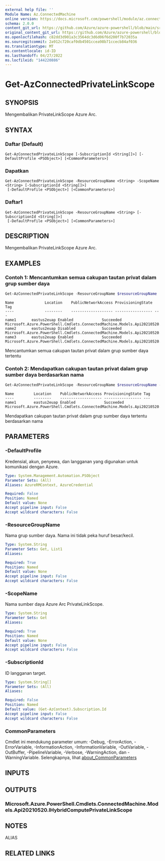 ```yaml
---
external help file: ''
Module Name: Az.ConnectedMachine
online version: https://docs.microsoft.com/powershell/module/az.connectedmachine/get-azconnectedprivatelinkscope
schema: 2.0.0
content_git_url: https://github.com/Azure/azure-powershell/blob/main/src/ConnectedMachine/help/Get-AzConnectedPrivateLinkScope.md
original_content_git_url: https://github.com/Azure/azure-powershell/blob/main/src/ConnectedMachine/help/Get-AzConnectedPrivateLinkScope.md
ms.openlocfilehash: c82dd3d901a3c3564dc3d6d06f6d200f7b72035a
ms.sourcegitcommit: 2a912c720caf0db4501ccea98b71ccecb84af036
ms.translationtype: MT
ms.contentlocale: id-ID
ms.lasthandoff: 04/27/2022
ms.locfileid: "144220886"
---
```

# Get-AzConnectedPrivateLinkScope

## SYNOPSIS
Mengembalikan PrivateLinkScope Azure Arc.

## SYNTAX

### Daftar (Default)
```
Get-AzConnectedPrivateLinkScope [-SubscriptionId <String[]>] [-DefaultProfile <PSObject>] [<CommonParameters>]
```

### Dapatkan
```
Get-AzConnectedPrivateLinkScope -ResourceGroupName <String> -ScopeName <String> [-SubscriptionId <String[]>]
 [-DefaultProfile <PSObject>] [<CommonParameters>]
```

### Daftar1
```
Get-AzConnectedPrivateLinkScope -ResourceGroupName <String> [-SubscriptionId <String[]>]
 [-DefaultProfile <PSObject>] [<CommonParameters>]
```

## DESCRIPTION
Mengembalikan PrivateLinkScope Azure Arc.

## EXAMPLES

### Contoh 1: Mencantumkan semua cakupan tautan privat dalam grup sumber daya
```powershell
Get-AzConnectedPrivateLinkScope -ResourceGroupName $resourceGroupName
```

```output
Name              Location    PublicNetworkAccess ProvisioningState Tag
----              --------    ------------------- ----------------- ---
name1       eastus2euap Enabled             Succeeded     Microsoft.Azure.PowerShell.Cmdlets.ConnectedMachine.Models.Api20210520.PrivateLinkScopesResourceTags
name2       eastus2euap Disabled            Succeeded         Microsoft.Azure.PowerShell.Cmdlets.ConnectedMachine.Models.Api20210520.PrivateLinkScopesResourceTags
name3       eastus2euap Enabled             Succeeded         Microsoft.Azure.PowerShell.Cmdlets.ConnectedMachine.Models.Api20210520.PrivateLinkScopesResourceTags
```

Mencantumkan semua cakupan tautan privat dalam grup sumber daya tertentu

### Contoh 2: Mendapatkan cakupan tautan privat dalam grup sumber daya berdasarkan nama
```powershell
Get-AzConnectedPrivateLinkScope -ResourceGroupName $resourceGroupName -ScopeName $scopeName
```

```output
Name         Location    PublicNetworkAccess ProvisioningState Tag
----         --------    ------------------- ----------------- ---
name1        eastus2euap Enabled             Succeeded         Microsoft.Azure.PowerShell.Cmdlets.ConnectedMachine.Models.Api20210520.PrivateLinkScopesRes…
```

Mendapatkan cakupan tautan privat dalam grup sumber daya tertentu berdasarkan nama

## PARAMETERS

### -DefaultProfile
Kredensial, akun, penyewa, dan langganan yang digunakan untuk komunikasi dengan Azure.

```yaml
Type: System.Management.Automation.PSObject
Parameter Sets: (All)
Aliases: AzureRMContext, AzureCredential

Required: False
Position: Named
Default value: None
Accept pipeline input: False
Accept wildcard characters: False
```

### -ResourceGroupName
Nama grup sumber daya.
Nama ini tidak peka huruf besar/kecil.

```yaml
Type: System.String
Parameter Sets: Get, List1
Aliases:

Required: True
Position: Named
Default value: None
Accept pipeline input: False
Accept wildcard characters: False
```

### -ScopeName
Nama sumber daya Azure Arc PrivateLinkScope.

```yaml
Type: System.String
Parameter Sets: Get
Aliases:

Required: True
Position: Named
Default value: None
Accept pipeline input: False
Accept wildcard characters: False
```

### -SubscriptionId
ID langganan target.

```yaml
Type: System.String[]
Parameter Sets: (All)
Aliases:

Required: False
Position: Named
Default value: (Get-AzContext).Subscription.Id
Accept pipeline input: False
Accept wildcard characters: False
```

### CommonParameters
Cmdlet ini mendukung parameter umum: -Debug, -ErrorAction, -ErrorVariable, -InformationAction, -InformationVariable, -OutVariable, -OutBuffer, -PipelineVariable, -Verbose, -WarningAction, dan -WarningVariable. Selengkapnya, lihat [about_CommonParameters](http://go.microsoft.com/fwlink/?LinkID=113216)

## INPUTS

## OUTPUTS

### Microsoft.Azure.PowerShell.Cmdlets.ConnectedMachine.Models.Api20210520.IHybridComputePrivateLinkScope

## NOTES

ALIAS

## RELATED LINKS

